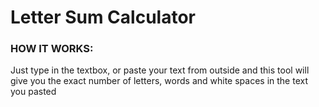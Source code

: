 # Letter Sum Calculator

### HOW IT WORKS:
Just type in the textbox, or paste your text from outside 
and this tool will give you the exact number of letters, 
words and white spaces in the text you pasted
